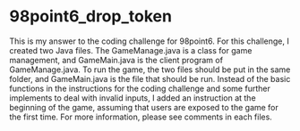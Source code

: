 # 98point6_drop_token
This is my answer to the coding challenge for 98point6.
For this challenge, I created two Java files. The GameManage.java is a class for game management, and GameMain.java is the client program of GameManage.java. To run the game, the two files should be put in the same folder, and GameMain.java is the file that should be run. 
Instead of the basic functions in the instructions for the coding challenge and some further implements to deal with invalid inputs, I added an instruction at the beginning of the game, assuming that users are exposed to the game for the first time.
For more information, please see comments in each files.
